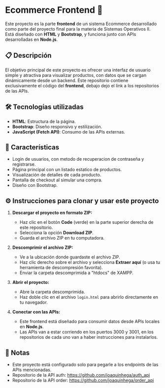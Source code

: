 # Ecommerce Frontend 🚀

Este proyecto es la parte **frontend** de un sistema Ecommerce desarrollado como parte del proyecto final para la materia de Sistemas Operativos II. Está diseñado con **HTML** y **Bootstrap**, y funciona junto con APIs desarrolladas en **Node.js**.

## 📋 Descripción

El objetivo principal de este proyecto es ofrecer una interfaz de usuario simple y atractiva para visualizar productos, con datos que se cargan dinámicamente desde un backend. Este repositorio contiene exclusivamente el código del **frontend**, debajo dejo el link a los repositorios de las APIs.

## 🛠️ Tecnologías utilizadas

- **HTML**: Estructura de la página.
- **Bootstrap**: Diseño responsivo y estilización.
- **JavaScript (Fetch API)**: Consumo de las APIs externas.

## 🚀 Características

- Login de usuarios, con metodo de recuperacion de contraseña y registrarse. 
- Página principal con un listado estatico de productos.
- Visualización de detalles de cada producto.
- Pantalla de checkout al simular una compra. 
- Diseño con Bootstrap.

## ⚙️ Instrucciones para clonar y usar este proyecto

1. **Descargar el proyecto en formato ZIP:**
   - Haz clic en el botón **Code** (verde) en la parte superior derecha de este repositorio.
   - Selecciona la opción **Download ZIP**.
   - Guarda el archivo ZIP en tu computadora.

2. **Descomprimir el archivo ZIP:**
   - Ve a la ubicación donde guardaste el archivo ZIP.
   - Haz clic derecho sobre el archivo y selecciona **Extraer aquí** (o usa tu herramienta de descompresión favorita).
   - Enviar la carpeta descomprimida a "htdocs" de XAMPP.

3. **Abrir el proyecto:**
   - Abre la carpeta descomprimida.
   - Haz doble clic en el archivo `login.html` para abrirlo directamente en tu navegador.

4. **Conectar con las APIs:**
   - Este frontend está diseñado para consumir datos desde APIs locales en **Node.js**.
   - Las APIs van a estar corriendo en los puertos 3000 y 3001, en los repositorios de cada uno van a haber instrucciones para instalarlos.

## 📌 Notas

- Este proyecto está configurado solo para pegarle a los endpoints de las APIs mencionadas.
- Repositorio de la API auth: https://github.com/joaquinhega/auth_api
- Repositorio de la API order: https://github.com/joaquinhega/order_api

